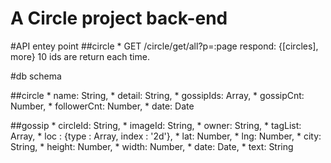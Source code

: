 # A Circle project back-end

#API entey point
##circle
	*	GET /circle/get/all?p=:page
respond: {[circles], more}
10 ids are return each time.

#db schema

##circle
	*	name: String,
	*	detail: String,
	*	gossipIds: Array,
	*	gossipCnt: Number,
	*	followerCnt: Number,
	*	date: Date

##gossip
	*	circleId: String,
	*	imageId: String,
	*	owner: String,
	*	tagList: Array,
	*	loc : {type : Array, index : '2d'},
	*	lat: Number,
	*	lng: Number,
	*	city: String,
	*	height: Number,
	*	width: Number,
	*	date: Date,
	*	text: String

